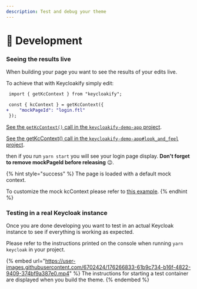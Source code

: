 ```yaml
---
description: Test and debug your theme
---
```


# 🧪 Development

### Seeing the results live

When building your page you want to see the results of your edits live.

To achieve that with Keycloakify simply edit:

```diff
 import { getKcContext } from "keycloakify";

 const { kcContext } = getKcContext({
+    "mockPageId": "login.ftl"
 });
```

[See the `getKcContext()` call in the `keycloakify-demo-app` project](https://github.com/garronej/keycloakify-demo-app/blob/6a78e1b6513cffa44b1f0e6f8a36d263a39b972b/src/index.tsx#L18-L19).

[See the getKcContext() call in the `keycloakify-demo-app#look_and_feel` project](https://github.com/garronej/keycloakify-demo-app/blob/f8b2ac1734c826646fc0c97e1c4633ae392e72c6/src/KcApp/kcContext.ts#L22-L23).

then if you run `yarn start` you will see your login page display. **Don't forget to remove mockPageId before releasing** 😉.

{% hint style="success" %}
The page is loaded with a default mock context.

To customize the mock kcContext please refer to [this example](https://github.com/garronej/keycloakify-demo-app/blob/a316ea0046976e6d435a33e896cb9e3d1873c124/src/KcApp/kcContext.ts#L28-L78).
{% endhint %}

### Testing in a real Keycloak instance

Once you are done developing you want to test in an actual Keycloak instance to see if everything is working as expected.

Please refer to the instructions printed on the console when running `yarn keycloak` in your project. &#x20;

{% embed url="https://user-images.githubusercontent.com/6702424/176266833-61b9c734-b16f-4822-9409-374bf9a387e0.mp4" %}
The instructions for starting a test container are displayed when you build the theme.
{% endembed %}
